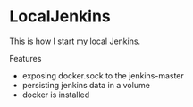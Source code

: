 # LocalJenkins

This is how I start my local Jenkins.

Features 
* exposing docker.sock to the jenkins-master
* persisting jenkins data in a volume
* docker is installed
